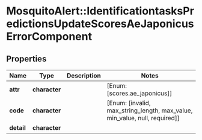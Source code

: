 # MosquitoAlert::IdentificationtasksPredictionsUpdateScoresAeJaponicusErrorComponent


## Properties
Name | Type | Description | Notes
------------ | ------------- | ------------- | -------------
**attr** | **character** |  | [Enum: [scores.ae_japonicus]] 
**code** | **character** |  | [Enum: [invalid, max_string_length, max_value, min_value, null, required]] 
**detail** | **character** |  | 


